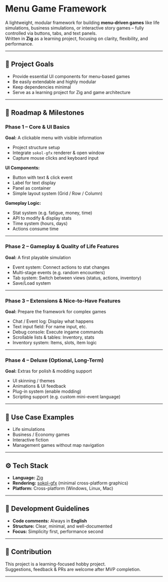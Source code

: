 # Menu Game Framework

A lightweight, modular framework for building **menu-driven games** like life simulations, business simulations, or interactive story games – fully controlled via buttons, tabs, and text panels.  
Written in **Zig** as a learning project, focusing on clarity, flexibility, and performance.

---

## 🎯 Project Goals

- Provide essential UI components for menu-based games
- Be easily extendable and highly modular
- Keep dependencies minimal
- Serve as a learning project for Zig and game architecture

---

## 🚀 Roadmap & Milestones

### Phase 1 – Core & UI Basics
**Goal:** A clickable menu with visible information

- Project structure setup
- Integrate `sokol-gfx` renderer & open window
- Capture mouse clicks and keyboard input

**UI Components:**
- Button with text & click event
- Label for text display
- Panel as container
- Simple layout system (Grid / Row / Column)

**Gameplay Logic:**
- Stat system (e.g. fatigue, money, time)
- API to modify & display stats
- Time system (hours, days)
- Actions consume time

---

### Phase 2 – Gameplay & Quality of Life Features
**Goal:** A first playable simulation

- Event system: Connect actions to stat changes
- Multi-stage events (e.g. random encounters)
- Tab system: Switch between views (status, actions, inventory)
- Save/Load system

---

### Phase 3 – Extensions & Nice-to-Have Features
**Goal:** Prepare the framework for complex games

- Chat / Event log: Display what happens
- Text input field: For name input, etc.
- Debug console: Execute ingame commands
- Scrollable lists & tables: Inventory, stats
- Inventory system: Items, slots, item logic

---

### Phase 4 – Deluxe (Optional, Long-Term)
**Goal:** Extras for polish & modding support

- UI skinning / themes
- Animations & UI feedback
- Plug-in system (enable modding)
- Scripting support (e.g. custom mini-event language)

---

## 🧩 Use Case Examples

- Life simulations
- Business / Economy games
- Interactive fiction
- Management games without map navigation

---

## ⚙️ Tech Stack

- **Language:** [Zig](https://ziglang.org/)
- **Rendering:** [sokol-gfx](https://github.com/floooh/sokol) (minimal cross-platform graphics)
- **Platform:** Cross-platform (Windows, Linux, Mac)

---

## 📝 Development Guidelines

- **Code comments:** Always in **English**
- **Structure:** Clear, minimal, and well-documented
- **Focus:** Simplicity first, performance second

---

## 🤝 Contribution

This project is a learning-focused hobby project.  
Suggestions, feedback & PRs are welcome after MVP completion.

---
